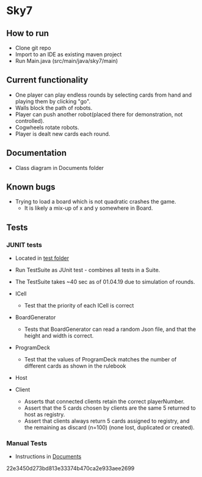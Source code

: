 # Sky7

## How to run
- Clone git repo
- Import to an IDE as existing maven project
- Run Main.java (src/main/java/sky7/main)

## Current functionality
- One player can play endless rounds by selecting cards from hand and playing them by clicking "go".
- Walls block the path of robots.
- Player can push another robot(placed there for demonstration, not controlled).
- Cogwheels rotate robots.
- Player is dealt new cards each round.

## Documentation
- Class diagram in Documents folder

## Known bugs
- Trying to load a board which is not quadratic crashes the game.
	- It is likely a mix-up of x and y somewhere in Board.

## Tests
### JUNIT tests
- Located in [test folder](src/test/java/sky7)
- Run TestSuite as JUnit test - combines all tests in a Suite.
- The TestSuite takes ~40 sec as of 01.04.19 due to simulation of rounds.
- ICell
    - Test that the priority of each ICell is correct
- BoardGenerator
    - Tests that BoardGenerator can read a random Json file,
    and that the height and width is correct.
- ProgramDeck
    - Test that the values of ProgramDeck matches the number of different
     cards as shown in the rulebook
- Host
	
- Client
	- Asserts that connected clients retain the correct playerNumber.
	- Assert that the 5 cards chosen by clients are the same 5 returned to host as registry.
	- Assert that clients always return 5 cards assigned to registry, 
	and the remaining as discard (n=100) (none lost, duplicated or created).
### Manual Tests
- Instructions in [Documents](Documents/UserTest.md)

22e3450d273bd813e33374b470ca2e933aee2699
